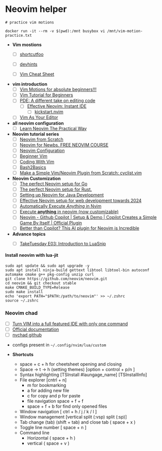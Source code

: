 # Neovim helper

```
# practice vim motions 

docker run -it --rm -v $(pwd):/mnt busybox vi /mnt/vim-motion-practice.txt
```


- **Vim mostions**
	- [ ] [shortcutfoo](https://www.shortcutfoo.com/app/dojos/neovim/cheatsheet)
	- [ ] [devhints](https://devhints.io/vim)
	- [ ] [Vim Cheat Sheet](https://vim.rtorr.com/)
  

- **vim introduction**
  - [ ] [Vim Motions for absolute beginners!!!](https://www.youtube.com/watch?v=lWTzqPfy1gE)
  - [ ] [Vim Tutorial for Beginners](https://www.youtube.com/watch?v=RZ4p-saaQkc)
  - [ ] [PDE: A different take on editing code](https://www.youtube.com/watch?v=QMVIJhC9Veg)
    - [ ] [Effective Neovim: Instant IDE](https://www.youtube.com/watch?v=stqUbv-5u2s)
    	- [ ] [kickstart.nvim](https://github.com/nvim-lua/kickstart.nvim)
  - [ ] [Vim As Your Editor](https://www.youtube.com/playlist?list=PLm323Lc7iSW_wuxqmKx_xxNtJC_hJbQ7R)
  
- **all neovim configuration**
    - [ ] [Learn Neovim The Practical Way](https://alpha2phi.medium.com/learn-neovim-the-practical-way-8818fcf4830f#545a)

- **Neovim tutorial series**
	- [ ] [Neovim from Scratch](https://www.youtube.com/playlist?list=PLhoH5vyxr6Qq41NFL4GvhFp-WLd5xzIzZ)
	- [ ] [Neovim for Newbs. FREE NEOVIM COURSE](https://www.youtube.com/playlist?list=PLsz00TDipIffreIaUNk64KxTIkQaGguqn)
	- [ ] [Neovim Configuration](https://www.youtube.com/playlist?list=PLsz00TDipIffxsNXSkskknolKShdbcALR)
	- [ ] [Beginner Vim](https://www.youtube.com/playlist?list=PLmTrCsxAaghUhCmSiX5Py-e9O8UOPX502)
	- [ ] [Coding With Vim](https://www.youtube.com/playlist?list=PLmTrCsxAaghW9KWrzuc6n2B9ud2uV5sjK)
	- [ ] [Bash2Basics](https://www.youtube.com/playlist?list=PLep05UYkc6wTWlugE_9Lj6JlLpvSBbkZ_)
	- [ ] [Make a Simple Vim/Neovim Plugin from Scratch: cyclist.vim](https://www.youtube.com/watch?v=apyV4v7x33o&list=PLep05UYkc6wSgBFseCsRBSQQ1Fmf3eRa8)

- **Neovim Customization**
	- [ ] [The perfect Neovim setup for Go](https://www.youtube.com/watch?v=i04sSQjd-qo)
	- [ ] [The perfect Neovim setup for Rust.](https://www.youtube.com/watch?v=mh_EJhH49Ms)
	- [ ] [Setting up Neovim for Java Development](https://www.youtube.com/watch?v=8q_VPqA-KLs)
	- [ ] [Effective Neovim setup for web development towards 2024](https://www.youtube.com/watch?v=fFHlfbKVi30)
	- [ ] [Automatically Execute *Anything* in Nvim](https://www.youtube.com/watch?v=9gUatBHuXE0)
	- [ ] [Execute **anything** in neovim (now customizable)](https://www.youtube.com/watch?v=HlfjpstqXwE)
	- [ ] [Neovim - Github Copilot | Setup & Demo | Copilot Creates a Simple Game By Itself | Official Plugin](https://www.youtube.com/watch?v=eMnZBaOs4vM&list=PLhoH5vyxr6Qo_5IoxqcQjHgBe77xD5-BP)
	- [ ] [Better than Copilot? This AI plugin for Neovim is Incredible](https://www.youtube.com/watch?v=7k0KZsheLP4)

- **Advance topics**
	- [ ] [TakeTuesday E03: Introduction to LuaSnip](https://www.youtube.com/watch?v=Dn800rlPIho)


#### Install neovim with lua-jit
```
sudo apt update && sudo apt upgrade -y
sudo apt install ninja-build gettext libtool libtool-bin autoconf automake cmake g++ pkg-config unzip curl
git clone https://github.com/neovim/neovim.git
cd neovim && git checkout stable
make CMAKE_BUILD_TYPE=Release
sudo make install
echo 'export PATH="$PATH:/path/to/neovim"' >> ~/.zshrc
source ~/.zshrc
```

### Neovim chad
- [ ] [Turn VIM into a full featured IDE with only one command](https://www.youtube.com/watch?v=Mtgo-nP_r8Y)
- [ ] [Official documentation](https://nvchad.com/docs/quickstart/install)
- [ ] [nvchad github](https://github.com/NvChad/NvChad)
- configs present in `~/.config/nvim/lua/custom`

- **Shortcuts**
	- space + c + h for cheetsheet opening and closing
	- Space -> t -> h (setting themes) [option + control + p/n ]
	- Syntax highlighting [TSInstall #laungage_name] [TSInstallInfo]
	- File explorer [cntrl + n] 
		- m for bookmarking
		- a for adding new file
		- c for copy and p for paste
		- file navigation space + f + f
		- space + f + b for find only opened files
	- Window navigation [ ctrl + h / j / k / l ]
	- Window management [vertical split (:vsp)  split (:sp)] 
	- Tab change (tab) (shift + tab) and close tab ( space + x )
	- Toggle line number [ space + n ]
	- Command line 
		- Horizontal ( space + h )
		- vertical ( space + v )

